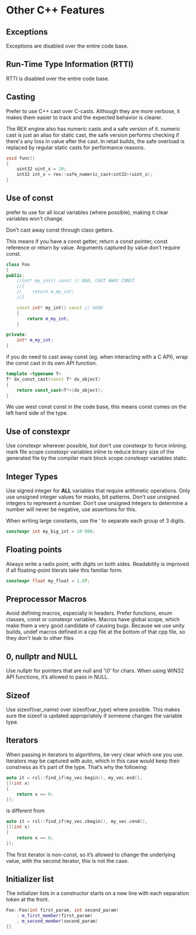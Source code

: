 # Other C++ Features

## Exceptions

Exceptions are disabled over the entire code base. 

## Run-Time Type Information (RTTI)
RTTI is disabled over the entire code base.

## Casting
Prefer to use C++ cast over C-casts. Although they are more verbose, it makes them easier to track and the expected behavior is clearer. 

The REX engine also has numeric casts and a safe version of it. numeric cast is just an alias for static cast, the safe version performs checking if there's any loss in value after the cast. In retail builds, the safe overload is replaced by regular static casts for performance reasons.

```cpp
void func()
{
    uint32 uint_x = 10;
    int32 int_x = rex::safe_numeric_cast<int32>(uint_x);
}
```

## Use of const

prefer to use for all local variables (where possible), making it clear variables won't change.

Don’t cast away const through class getters. 

This means if you have a const getter, return a const pointer, const reference or return by value.
Arguments captured by value don’t require const.

```cpp
class Foo
{
public:
    //int* my_int() const // BAD, CAST AWAY CONST
    //{
    //    return m_my_int;
    //}

    const int* my_int() const // GOOD
    {
        return m_my_int;
    }

private:
    int* m_my_int;
}
```

if you do need to cast away const (eg. when interacting with a C API), wrap the const cast in its own API function.

```cpp
template <typename T>
T* dx_const_cast(const T* dx_object)
{
    return const_cast<T*>(dx_object);
}
```

We use west const const in the code base, this means const comes on the left hand side of the type.

## Use of constexpr

Use constexpr wherever possible, but don’t use constexpr to force inlining.
mark file scope constexpr variables inline to reduce binary size of the generated file by the compiler
mark block scope constexpr variables static. 

## Integer Types

Use signed integer for **ALL** variables that require arithmetic operations. Only use unsigned integer values for masks, bit patterns. Don’t use unsigned integers to represent a number. Don’t use unsigned integers to determine a number will never be negative, use assertions for this.

When writing large constants, use the ‘ to separate each group of 3 digits.

```cpp
constexpr int my_big_int = 10'000;
```

## Floating points

Always write a radix point, with digits on both sides. Readability is improved if all floating-point literals take this familiar form.
```cpp
constexpr float my_float = 1.0f;
```

## Preprocessor Macros

Avoid defining macros, especially in headers. Prefer functions, enum classes, const or constexpr variables. Macros have global scope, which make them a very good candidate of causing bugs.
Because we use unity builds, undef macros defined in a cpp file at the bottom of that cpp file, so they don't leak to other files

## 0, nullptr and NULL

Use nullptr for pointers that are null and ‘\0’ for chars.
When using WIN32 API functions, it’s allowed to pass in NULL.

## Sizeof

Use sizeof(var_name) over sizeof(var_type) where possible.
This makes sure the sizeof is updated appropriately if someone changes the variable type.

## Iterators
When passing in iterators to algorithms, be very clear which one you use. Iterators may be captured with auto, which in this case would keep their constness as it’s part of the type.
That’s why the following:

```cpp
auto it = rsl::find_if(my_vec.begin(), my_vec.end(),
[](int x)
{
    return x == 0;
});
```

is different from

```cpp
auto it = rsl::find_if(my_vec.cbegin(), my_vec.cend(),
[](int x)
{
    return x == 0;
});
```

The first iterator is non-const, so it’s allowed to change the underlying value, with the second iterator, this is not the case.

## Initializer list
The initializer lists in a constructor starts on a new line with each separation token at the front.

```cpp
Foo::Foo(int first_param, int second_param)
    : m_first_member(first_param)
    , m_second_member(second_param)
{}
```

